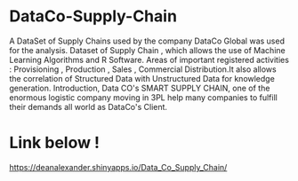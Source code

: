# DataCo-Supply-Chain
A DataSet of Supply Chains used by the company DataCo Global was used for the analysis. Dataset of Supply Chain , which allows the use of Machine Learning Algorithms and R Software. Areas of important registered activities : Provisioning , Production , Sales , Commercial Distribution.It also allows the correlation of Structured Data with Unstructured Data for knowledge generation.
Introduction, Data CO's SMART SUPPLY CHAIN, one of the enormous logistic company moving in 3PL help many companies to fulfill their demands all world as DataCo's Client.

# Link below !
https://deanalexander.shinyapps.io/Data_Co_Supply_Chain/
